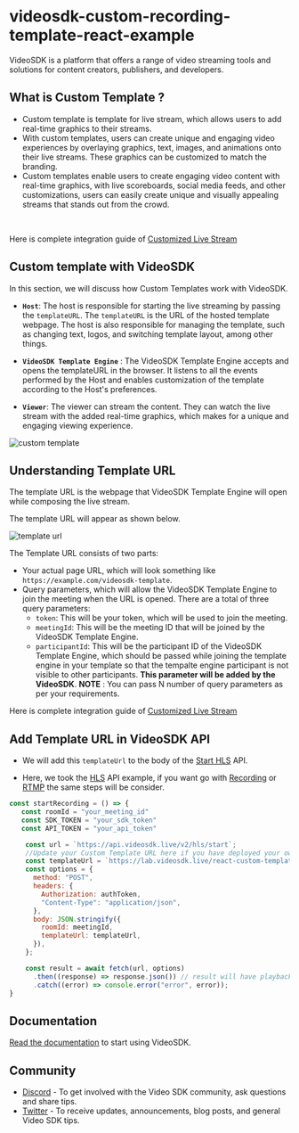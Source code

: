 # videosdk-custom-recording-template-react-example

VideoSDK is a platform that offers a range of video streaming tools and solutions for content creators, publishers, and developers.

## What is Custom Template ?

- Custom template is template for live stream, which allows users to add real-time graphics to their streams.
- With custom templates, users can create unique and engaging video experiences by overlaying graphics, text, images, and animations onto their live streams. These graphics can be customized to match the branding.
- Custom templates enable users to create engaging video content with real-time graphics, with live scoreboards, social media feeds, and other customizations, users can easily create unique and visually appealing streams that stands out from the crowd.

 <br/>
 
Here is complete integration guide of [Customized Live Stream](https://docs.videosdk.live/react/guide/interactive-live-streaming/custom-template)


## Custom template with VideoSDK

In this section, we will discuss how Custom Templates work with VideoSDK.

- **`Host`**: The host is responsible for starting the live streaming by passing the `templateURL`. The `templateURL` is the URL of the hosted template webpage. The host is also responsible for managing the template, such as changing text, logos, and switching template layout, among other things.

- **`VideoSDK Template Engine`** : The VideoSDK Template Engine accepts and opens the templateURL in the browser. It listens to all the events performed by the Host and enables customization of the template according to the Host's preferences.

- **`Viewer`**: The viewer can stream the content. They can watch the live stream with the added real-time graphics, which makes for a unique and engaging viewing experience.

![custom template](https://cdn.videosdk.live/website-resources/docs-resources/custom_template.png)

## Understanding Template URL

The template URL is the webpage that VideoSDK Template Engine will open while composing the live stream.

The template URL will appear as shown below.

![template url](https://cdn.videosdk.live/website-resources/docs-resources/custom_template_url.png)

The Template URL consists of two parts:

- Your actual page URL, which will look something like `https://example.com/videosdk-template`.
- Query parameters, which will allow the VideoSDK Template Engine to join the meeting when the URL is opened. There are a total of three query parameters:
  - `token`: This will be your token, which will be used to join the meeting.
  - `meetingId`: This will be the meeting ID that will be joined by the VideoSDK Template Engine.
  - `participantId`: This will be the participant ID of the VideoSDK Template Engine, which should be passed while joining the template engine in your template so that the tempalte engine participant is not visible to other participants. **This parameter will be added by the** **VideoSDK**.
  **NOTE** : You can pass N number of query parameters as per your requirements.

Here is complete integration guide of [Customized Live Stream](https://docs.videosdk.live/react/guide/interactive-live-streaming/custom-template)

## Add Template URL in VideoSDK API

- We will add this `templateUrl` to the body of the [Start HLS](https://docs.videosdk.live/api-reference/realtime-communication/start-hlsStream) API.

- Here, we took the [HLS](https://docs.videosdk.live/api-reference/realtime-communication/start-hlsStream) API example, if you want go with [Recording](https://docs.videosdk.live/api-reference/realtime-communication/start-recording) or [RTMP](https://docs.videosdk.live/api-reference/realtime-communication/start-livestream) the same steps will be consider.

```js
const startRecording = () => {
   const roomId = "your_meeting_id"
   const SDK_TOKEN = "your_sdk_token"
   const API_TOKEN = "your_api_token"

    const url = `https://api.videosdk.live/v2/hls/start`;
    //Update your Custom Template URL here if you have deployed your own
    const templateUrl = `https://lab.videosdk.live/react-custom-template-demo?meetingId=${meetingId}&token=${authToken}`;
    const options = {
      method: "POST",
      headers: {
        Authorization: authToken,
        "Content-Type": "application/json",
      },
      body: JSON.stringify({
        roomId: meetingId,
        templateUrl: templateUrl,
      }),
    };

    const result = await fetch(url, options)
      .then((response) => response.json()) // result will have playbackHlsUrl
      .catch((error) => console.error("error", error));
}

```

## Documentation

[Read the documentation](https://docs.videosdk.live/) to start using VideoSDK.

## Community

- [Discord](https://discord.gg/Gpmj6eCq5u) - To get involved with the Video SDK community, ask questions and share tips.
- [Twitter](https://twitter.com/video_sdk) - To receive updates, announcements, blog posts, and general Video SDK tips.
